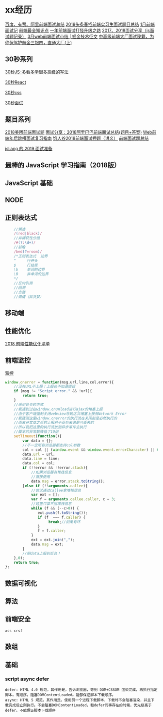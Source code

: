 # xx经历

[百度、有赞、阿里前端面试总结](https://mp.weixin.qq.com/s/gcG-JL3wt0-Aexwt5nV99g)
[2018头条春招前端实习生面试题目总结](https://juejin.im/post/5adc5d2f51882567183eb4a9)
[1月前端面试记](https://juejin.im/post/587dab348d6d810058d87a0a)
[前端最全知识点](https://juejin.im/entry/59a1a3e25188252444425aee)
[一年前端面试打怪升级之路](https://juejin.im/post/5a98a8be518825556140ad4c)
[2017、2018面试分享（js面试题记录）](https://segmentfault.com/a/1190000013827826)
[3月web前端面试小结 | 掘金技术征文](https://juejin.im/post/5abb44c06fb9a028df22ab37)
[中高级前端大厂面试秘籍，为你保驾护航金三银四，直通大厂(上)](https://juejin.im/post/5c64d15d6fb9a049d37f9c20)

## 30秒系列

[30秒JS-多看多学很多高级的写法](https://github.com/30-seconds/30-seconds-of-code)

[30秒React](https://github.com/30-seconds/30-seconds-of-react)

[30秒css](https://30-seconds.github.io/30-seconds-of-css/)

[30秒面试](https://30secondsofinterviews.org/)

## 题目系列

[2018美团前端面试题](https://juejin.im/post/5a96c6326fb9a063626408c8)
[面试分享：2018阿里巴巴前端面试总结(题目+答案)](https://blog.ihoey.com/posts/Interview/2018-02-28-alibaba-interview.html)
[Web前端年后跳槽面试复习指南](http://www.jackpu.com/nian-hou-fu-xi-zhi-nan/)
[饥人谷2018前端面试押题（讲义）](https://zhuanlan.zhihu.com/p/34536462)
[前端面试题总结](https://segmentfault.com/a/1190000014401170?utm_source=index-hottest)

[jsliang 的 2019 面试准备](https://juejin.im/post/5c8e4cd3f265da67c87454a0)

## 最棒的 JavaScript 学习指南（2018版）

[](http://www.cnblogs.com/lhb25/p/javascript-book-2018.html)

## JavaScript 基础

## NODE

## 正则表达式

```js
    //候选
    /(red|black)/
    //非捕获性分组
    /#(?:\d+)/
    //前瞻
    /bed(?=room)/
    /*正则表达式  边界
    ^     行开头
    $     行结尾
    \b    单词的边界
    \B    非单词的边界
    */
    //反向引用
    //回溯
    //贪婪
    //懒惰（非贪婪）
```

## 移动端

## 性能优化

[2018 前端性能优化清单](https://juejin.im/post/5a966bd16fb9a0635172a50a)

## 前端监控

[监控](http://rapheal.sinaapp.com/2014/11/06/javascript-error-monitor/?f=http://blogread.cn/)

```javascript
window.onerror = function(msg,url,line,col,error){
    //没有URL不上报！上报也不知道错误
    if (msg != "Script error." && !url){
        return true;
    }
    //采用异步的方式
    //我遇到过在window.onunload进行ajax的堵塞上报
    //由于客户端强制关闭webview导致这次堵塞上报有Network Error
    //我猜测这里window.onerror的执行流在关闭前是必然执行的
    //而离开文章之后的上报对于业务来说是可丢失的
    //所以我把这里的执行流放到异步事件去执行
    //脚本的异常数降低了10倍
    setTimeout(function(){
        var data = {};
        //不一定所有浏览器都支持col参数
        col = col || (window.event && window.event.errorCharacter) || 0;
        data.url = url;
        data.line = line;
        data.col = col;
        if (!!error && !!error.stack){
            //如果浏览器有堆栈信息
            //直接使用
            data.msg = error.stack.toString();
        }else if (!!arguments.callee){
            //尝试通过callee拿堆栈信息
            var ext = [];
            var f = arguments.callee.caller, c = 3;
            //这里只拿三层堆栈信息
            while (f && (--c>0)) {
               ext.push(f.toString());
               if (f  === f.caller) {
                    break;//如果有环
               }
               f = f.caller;
            }
            ext = ext.join(",");
            data.msg = ext;
        }
        //把data上报到后台！
    },0);
    return true;
};
```

## 数据可视化

## 算法

## 前端安全

    xss crsf

## 数组

[](https://www.jianshu.com/p/66b04163948b)
[](https://juejin.im/entry/5a406b88f265da430d583cf1)

## 基础

### script async defer

    defer: HTML 4.0 规范，其作用是，告诉浏览器，等到 DOM+CSSOM 渲染完成，再执行指定脚本。有顺序，阻塞DOMContentLoaded。能够保证脚本下载顺序。
    async: HTML 5 规范，其作用是，使用另一个进程下载脚本，下载时不会阻塞渲染，并且下载完成后立刻执行。不会阻塞DOMContentLoaded，和defer同事存在的时候，优先级高于defer。不能保证脚本下载顺序
